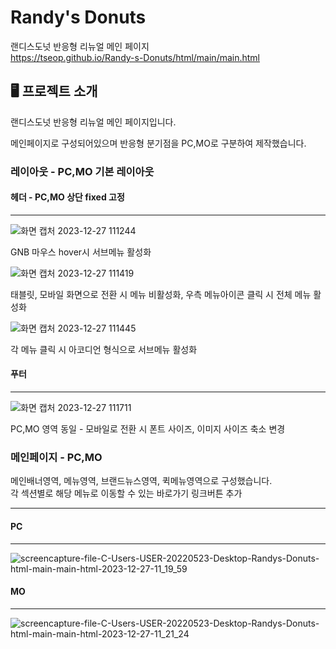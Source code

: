 # Randy's Donuts
랜디스도넛 반응형 리뉴얼 메인 페이지<br>https://tseop.github.io/Randy-s-Donuts/html/main/main.html

## 🖥 프로젝트 소개
랜디스도넛 반응형 리뉴얼 메인 페이지입니다.

메인페이지로 구성되어있으며 반응형 분기점을 PC,MO로 구분하여 제작했습니다.

### 레이아웃 - PC,MO 기본 레이아웃

#### 헤더 - PC,MO 상단 fixed 고정
---
![화면 캡처 2023-12-27 111244](https://github.com/tseop/Randy-s-Donuts/assets/145314306/5b38d39a-3052-4252-a1a6-c371515f8fd3)


GNB 마우스 hover시 서브메뉴 활성화<br>


![화면 캡처 2023-12-27 111419](https://github.com/tseop/Randy-s-Donuts/assets/145314306/dabf532c-cb9b-4334-81e6-fa2cd5c3a1db)


태블릿, 모바일 화면으로 전환 시 메뉴 비활성화, 우측 메뉴아이콘 클릭 시 전체 메뉴 활성화


![화면 캡처 2023-12-27 111445](https://github.com/tseop/Randy-s-Donuts/assets/145314306/6e784f63-7634-4d3f-9aa5-7c944c947879)<br>


각 메뉴 클릭 시 아코디언 형식으로 서브메뉴 활성화

#### 푸터
---
![화면 캡처 2023-12-27 111711](https://github.com/tseop/Randy-s-Donuts/assets/145314306/fdc01921-378d-4dc8-9b8e-b1e958946503)


PC,MO 영역 동일 - 모바일로 전환 시 폰트 사이즈, 이미지 사이즈 축소 변경


### 메인페이지 - PC,MO

메인배너영역, 메뉴영역, 브랜드뉴스영역, 퀵메뉴영역으로 구성했습니다.<br>각 섹션별로 해당 메뉴로 이동할 수 있는 바로가기 링크버튼 추가

----

#### PC

---
![screencapture-file-C-Users-USER-20220523-Desktop-Randys-Donuts-html-main-main-html-2023-12-27-11_19_59](https://github.com/tseop/Randy-s-Donuts/assets/145314306/0232b159-3b5a-4809-8fb8-05f7f154fac4)

#### MO

---
![screencapture-file-C-Users-USER-20220523-Desktop-Randys-Donuts-html-main-main-html-2023-12-27-11_21_24](https://github.com/tseop/Randy-s-Donuts/assets/145314306/c6291607-1c52-4b82-acd2-eb9495bd4008)
